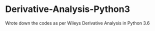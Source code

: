# Derivative-Analysis-Python3
Wrote down the codes as per Wileys Derivative Analysis in Python 3.6 

